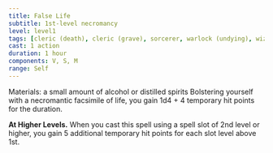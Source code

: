 ```yaml
---
title: False Life
subtitle: 1st-level necromancy
level: level1
tags: [cleric (death), cleric (grave), sorcerer, warlock (undying), wizard, level1, necromancy]
cast: 1 action
duration: 1 hour
components: V, S, M
range: Self
---
```

Materials: a small amount of alcohol or distilled spirits
Bolstering yourself with a necromantic facsimile of life, you gain 1d4 + 4 temporary hit points for the duration.

**At Higher Levels.** When you cast this spell using a spell slot of 2nd level or higher, you gain 5 additional temporary hit points for each slot level above 1st.